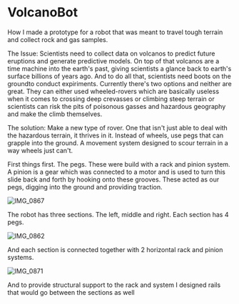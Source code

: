 # VolcanoBot

How I made a prototype for a robot that was meant to travel tough terrain and collect rock and gas samples. 

The Issue: Scientists need to collect data on volcanos to predict future eruptions and generate predictive models. On top of that volcanos are a time machine into the earth's past, giving scientists a glance back to earth's surface billions of years ago. And to do all that, scientists need boots on the groundto conduct expiriments. Currently there's two options and neither are great. They can either used wheeled-rovers which are basically useless when it comes to crossing deep crevasses or climbing steep terrain or scientists can risk the pits of poisonous gasses and hazardous geography and make the climb themselves.  


The solution: Make a new type of rover. One that isn't just able to deal with the hazardous terrain, it thrives in it. Instead of wheels, use pegs that can grapple into the ground. A movement system designed to scour terrain in a way wheels just can't. 

First things first. The pegs. These were build with a rack and pinion system. A pinion is a gear which was connected to a motor and is used to turn this slide back and forth by hooking onto these grooves. These acted as our pegs, digging into the ground and providing traction.

![IMG_0867](https://user-images.githubusercontent.com/63485598/180679938-e6ce3283-1e54-4754-ac1d-7fb278e63a84.JPG)

The robot has three sections. The left, middle and right. Each section has 4 pegs. 

![IMG_0862](https://user-images.githubusercontent.com/63485598/180680045-7937ec59-98f8-4ffa-9f9f-1e55eb7f8909.JPG)

And each section is connected together with 2 horizontal rack and pinion systems.

![IMG_0871](https://user-images.githubusercontent.com/63485598/180680397-c6c9a0a5-c631-407e-b25c-eca4f702f577.JPG)

And to provide structural support to the rack and system I designed rails that would go between the sections as well
